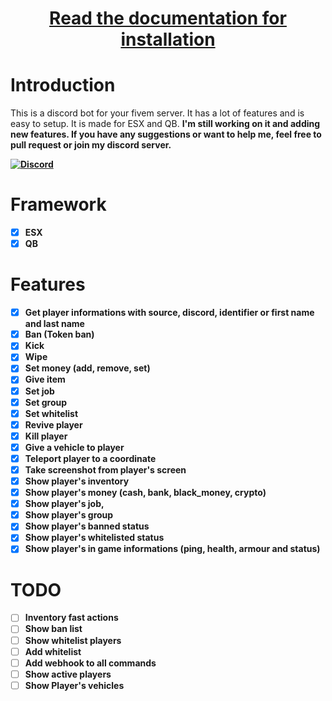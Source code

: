 <div align="center">
    <h1 style="font-weight: 700; border-bottom: 0px;">
        <a href="https://docs.moxha.dev/docs/free-scripts/fivem-manager-bot">Read the documentation for installation</a>
    </h1>
</div>


# Introduction
This is a discord bot for your fivem server. It has a lot of features and is easy to setup. It is made for ESX and QB. <b>I'm still working on it and adding new features. If you have any suggestions or want to help me, feel free to pull request or join my discord server.<b>

[![Discord](https://img.shields.io/discord/720326694271189124?color=blue&label=Discord&logo=discord&logoColor=white)](https://discord.gg/davU2SY)

# Framework
- [x] ESX
- [x] QB

# Features
- [x] Get player informations with source, discord, identifier or first name and last name
- [x] Ban (Token ban)
- [x] Kick
- [x] Wipe
- [x] Set money (add, remove, set)
- [x] Give item
- [x] Set job
- [x] Set group
- [x] Set whitelist
- [x] Revive player
- [x] Kill player 
- [x] Give a vehicle to player 
- [x] Teleport player to a coordinate 
- [x] Take screenshot from player's screen
- [x] Show player's inventory
- [x] Show player's money (cash, bank, black_money, crypto)
- [x] Show player's job, 
- [x] Show player's group
- [x] Show player's banned status
- [x] Show player's whitelisted status
- [x] Show player's in game informations (ping, health, armour and status)

# TODO
- [ ] Inventory fast actions
- [ ] Show ban list
- [ ] Show whitelist players
- [ ] Add whitelist
- [ ] Add webhook to all commands
- [ ] Show active players
- [ ] Show Player's vehicles
